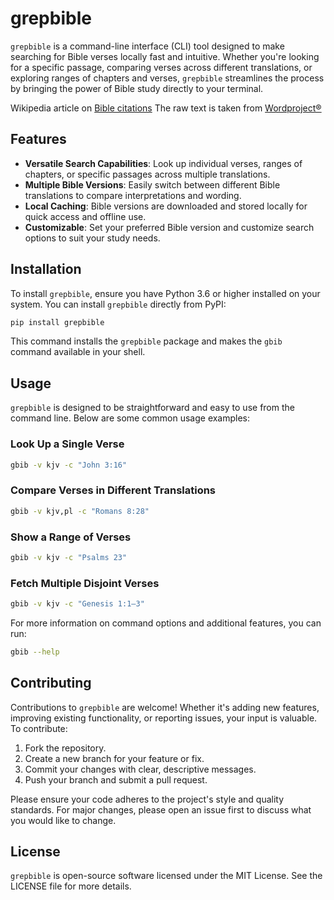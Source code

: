 # grepbible

`grepbible` is a command-line interface (CLI) tool designed to make searching for Bible verses locally fast and intuitive. Whether you're looking for a specific passage, comparing verses across different translations, or exploring ranges of chapters and verses, `grepbible` streamlines the process by bringing the power of Bible study directly to your terminal.

Wikipedia article on [Bible citations](https://en.wikipedia.org/wiki/Bible_citation)
The raw text is taken from [Wordproject®](https://www.wordproject.org)

## Features

- **Versatile Search Capabilities**: Look up individual verses, ranges of chapters, or specific passages across multiple translations.
- **Multiple Bible Versions**: Easily switch between different Bible translations to compare interpretations and wording.
- **Local Caching**: Bible versions are downloaded and stored locally for quick access and offline use.
- **Customizable**: Set your preferred Bible version and customize search options to suit your study needs.

## Installation

To install `grepbible`, ensure you have Python 3.6 or higher installed on your system. You can install `grepbible` directly from PyPI:

```sh
pip install grepbible
```

This command installs the `grepbible` package and makes the `gbib` command available in your shell.

## Usage

`grepbible` is designed to be straightforward and easy to use from the command line. Below are some common usage examples:

### Look Up a Single Verse

```sh
gbib -v kjv -c "John 3:16"
```

### Compare Verses in Different Translations

```sh
gbib -v kjv,pl -c "Romans 8:28"
```

### Show a Range of Verses

```sh
gbib -v kjv -c "Psalms 23"
```

### Fetch Multiple Disjoint Verses
```sh
gbib -v kjv -c "Genesis 1:1–3"
```

For more information on command options and additional features, you can run:

```sh
gbib --help
```

## Contributing

Contributions to `grepbible` are welcome! Whether it's adding new features, improving existing functionality, or reporting issues, your input is valuable. To contribute:

1. Fork the repository.
2. Create a new branch for your feature or fix.
3. Commit your changes with clear, descriptive messages.
4. Push your branch and submit a pull request.

Please ensure your code adheres to the project's style and quality standards. For major changes, please open an issue first to discuss what you would like to change.

## License

`grepbible` is open-source software licensed under the MIT License. See the LICENSE file for more details.
